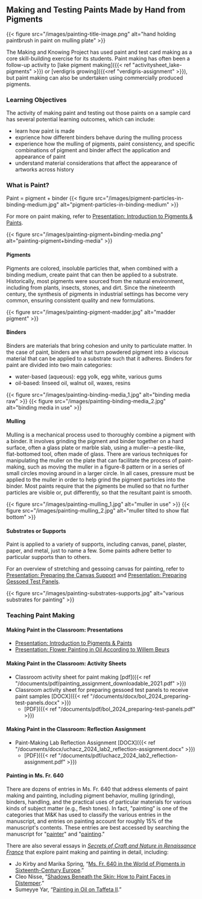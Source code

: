 ## Making and Testing Paints Made by Hand from Pigments
{{< figure src="/images/painting-title-image.png" alt="hand holding paintbrush in paint on mulling plate" >}}

The Making and Knowing Project has used paint and test card making as a core skill-building exercise for its students. Paint making has often been a follow-up activity to [lake pigment making]({{< ref "activitysheet_lake-pigments" >}}) or [verdigris growing]({{<ref "verdigris-assignment" >}}), but paint making can also be undertaken using commercially produced pigments.

### Learning Objectives
The activity of making paint and testing out those paints on a sample card has several potential learning outcomes, which can include:
- learn how paint is made
- exprience how different binders behave during the mulling process
- experience how the mulling of pigments, paint consistency, and specific combinations of pigment and binder affect the application and appearance of paint
- understand material considerations that affect the appearance of artworks across history

### What is Paint?
Paint = pigment + binder
{{< figure src="/images/pigment-particles-in-binding-medium.jpg" alt="pigment-particles-in-binding-medium" >}}

For more on paint making, refer to [Presentation: Introduction to Pigments &amp; Paints](/documents/pdf/introduction-paints-pigments_njr_2021.pdf).

{{< figure src="/images/painting-pigment+binding-media.png" alt="painting-pigment+binding-media" >}}

#### Pigments
Pigments are colored, insoluble particles that, when combined with a binding medium, create paint that can then be applied to a substrate. Historically, most pigments were sourced from the natural environment, including from plants, insects, stones, and dirt. Since the nineteenth century, the synthesis of pigments in industrial settings has become very common, ensuring consistent quality and new formulations.

{{< figure src="/images/painting-pigment-madder.jpg" alt="madder pigment" >}}

#### Binders
Binders are materials that bring cohesion and unity to particulate matter. In the case of paint, binders are what turn powdered pigment into a viscous material that can be applied to a substrate such that it adheres. Binders for paint are divided into two main categories:
- water-based (aqueous): egg yolk, egg white, various gums
- oil-based: linseed oil, walnut oil, waxes, resins

{{< figure src="/images/painting-binding-media_1.jpg" alt="binding media raw" >}}
{{< figure src="/images/painting-binding-media_2.jpg" alt="binding media in use" >}}

#### Mulling
Mulling is a mechanical process used to thoroughly combine a pigment with a binder. It involves grinding the pigment and binder together on a hard surface, often a glass plate or marble slab, using a muller--a pestle-like, flat-bottomed tool, often made of glass. There are various techniques for manipulating the muller on the plate that can facilitate the process of paint-making, such as moving the muller in a figure-8 pattern or in a series of small circles moving around in a larger circle. In all cases, pressure must be applied to the muller in order to help grind the pigment particles into the binder. Most paints require that the pigments be mulled so that no further particles are visible or, put differently, so that the resultant paint is smooth.

{{< figure src="/images/painting-mulling_1.jpg" alt="muller in use" >}}
{{< figure src="/images/painting-mulling_2.jpg" alt="muller tilted to show flat bottom" >}}

#### Substrates or Supports
Paint is applied to a variety of supports, including canvas, panel, plaster, paper, and metal, just to name a few. Some paints adhere better to particular supports than to others. 

For an overview of stretching and gessoing canvas for painting, refer to [Presentation: Preparing the Canvas Support](/documents/pdf/hermens_preparing-canvas-supports.pdf) 
and [Presentation: Preparing Gessoed Test Panels](/documents/pdf/bol_2024_preparing-test-panels.pdf).

{{< figure src="/images/painting-substrates-supports.jpg" alt="various substrates for painting" >}}

### Teaching Paint Making
#### Making Paint in the Classroom: Presentations
- [Presentation: Introduction to Pigments & Paints](/documents/pdf/painting_assignment_downloadable_2021.pdf)
- [Presentation: Flower Painting in Oil According to Willem Beurs](/documents/pdf/2024_Hermens_Flower-painting-in-oil.pdf)

#### Making Paint in the Classroom: Activity Sheets
- Classroom activity sheet for paint making [pdf]({{< ref "/documents/pdf/painting_assignment_downloadable_2021.pdf" >}})
- Classroom activity sheet for preparing gessoed test panels to receive paint samples [DOCX]({{< ref "/documents/docx/bol_2024_preparing-test-panels.docx" >}}) 
     - [PDF]({{< ref "/documents/pdf/bol_2024_preparing-test-panels.pdf" >}})

#### Making Paint in the Classroom: Reflection Assignment
- Paint-Making Lab Reflection Assignment [DOCX]({{< ref "/documents/docx/uchacz_2024_lab2_reflection-assignment.docx" >}}) 
     - [PDF]({{< ref "/documents/pdf/uchacz_2024_lab2_reflection-assignment.pdf" >}})

#### Painting in Ms. Fr. 640
There are dozens of entries in Ms. Fr. 640 that address elements of paint making and painting, including pigment behavior, mulling (grinding), binders, handling, and the practical uses of particular materials for various kinds of subject matter (e.g., flesh tones). In fact, "painting" is one of the categories that M&K has used to classify the various entries in the manuscript, and entries on painting account for roughly 15% of the manuscript's contents. These entries are best accessed by searching the manuscript for "[painter](https://edition640.makingandknowing.org/#/search?q=painter)" and "[painting](https://edition640.makingandknowing.org/#/search?q=painting)." 

There are also several essays in [_Secrets of Craft and Nature in Renaissance France_](https://edition640.makingandknowing.org/#/) that explore paint making and painting in detail, including:
- Jo Kirby and Marika Spring, “[Ms. Fr. 640 in the World of Pigments in Sixteenth-Century Europe](https://edition640.makingandknowing.org/#/essays/ann_321_ie_19).”
- Cleo Nisse, “[Shadows Beneath the Skin: How to Paint Faces in Distemper](https://edition640.makingandknowing.org/#/essays/ann_042_sp_16).”
- Sumeyye Yar, “[Painting in Oil on Taffeta II](https://edition640.makingandknowing.org/#/essays/ann_062_fa_17).”

